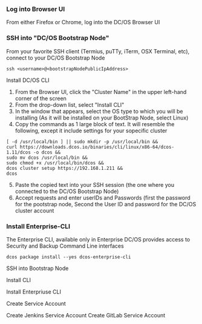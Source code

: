 
### Log into Browser UI
From either Firefox or Chrome, log into the DC/OS Browser UI

### SSH into "DC/OS Bootstrap Node"
From your favorite SSH client (Termius, puTTy, iTerm, OSX Terminal, etc), connect to your DC/OS Bootstrap Node
```
ssh <username>@<bootstrapNodePublicIpAddress>
```

Install DC/OS CLI

1.  From the Browser UI, click the "Cluster Name" in the upper left-hand corner of the screen
2.  From the drop-down list, select "Install CLI"
3.  In the window that appears, select the OS type to which you will be installing (As it will be installed on your BootStrap Node, select Linux)
4.  Copy the commands as 1 large block of text.  It will resemble the following, except it include settings for your sopecific cluster
```
[ -d /usr/local/bin ] || sudo mkdir -p /usr/local/bin && 
curl https://downloads.dcos.io/binaries/cli/linux/x86-64/dcos-1.11/dcos -o dcos && 
sudo mv dcos /usr/local/bin && 
sudo chmod +x /usr/local/bin/dcos && 
dcos cluster setup https://192.168.1.211 && 
dcos
```
5.  Paste the copied text into your SSH session (the one where you connected to the DC/OS Bootstrap Node)
6.  Accept requests and enter userIDs and Passwords (first the password for the pootstrap node, Second the User ID and password for the DC/OS cluster account





### Install Enterprise-CLI
The Enterprise CLI, available only in Enterprise DC/OS provides access to Security and Backup Command Line interfaces
```
dcos package install --yes dcos-enterprise-cli
```



SSH into Bootstrap Node

Install CLI


Install Enterpriuse CLI





Create Service Account

Create Jenkins Service Account
Create GitLab Service Account
